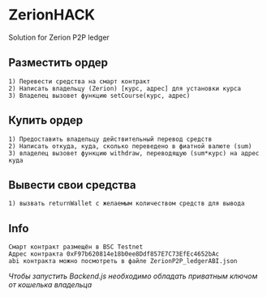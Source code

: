 # ZerionHACK
Solution for Zerion P2P ledger 

## Разместить ордер
    1) Перевести средства на смарт контракт
    2) Написать владельцу (Zerion) [курс, адрес] для установки курса
    3) Владелец вызовет функцию setCourse(курс, адрес)

## Купить ордер
    1) Предоставить владельцу действительный перевод средств
    2) Написать откуда, куда, сколько переведено в фиатной валюте (sum)
    3) владелец вызовет функцию withdraw, переводящую (sum*курс) на адрес куда

## Вывести свои средства
    1) вызвать returnWallet с желаемым количеством средств для вывода

## Info
    Смарт контракт размещён в BSC Testnet
    Адрес контракта 0xF97b620814e18b0ee8Ddf857E7C73EfEc4652bAc
    abi контракта можно посмотреть в файле ZerionP2P_ledgerABI.json

*Чтобы запустить Backend.js необходимо обладать приватным ключом от кошелька владельца*
